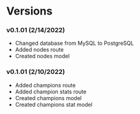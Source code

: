 # Versions

### v0.1.01 (2/14/2022)
 - Changed database from MySQL to PostgreSQL
 - Added nodes route
 - Created nodes model

### v0.1.01 (2/10/2022)
 - Added champions route
 - Added champion stats route
 - Created champions model
 - Created champions stat model
